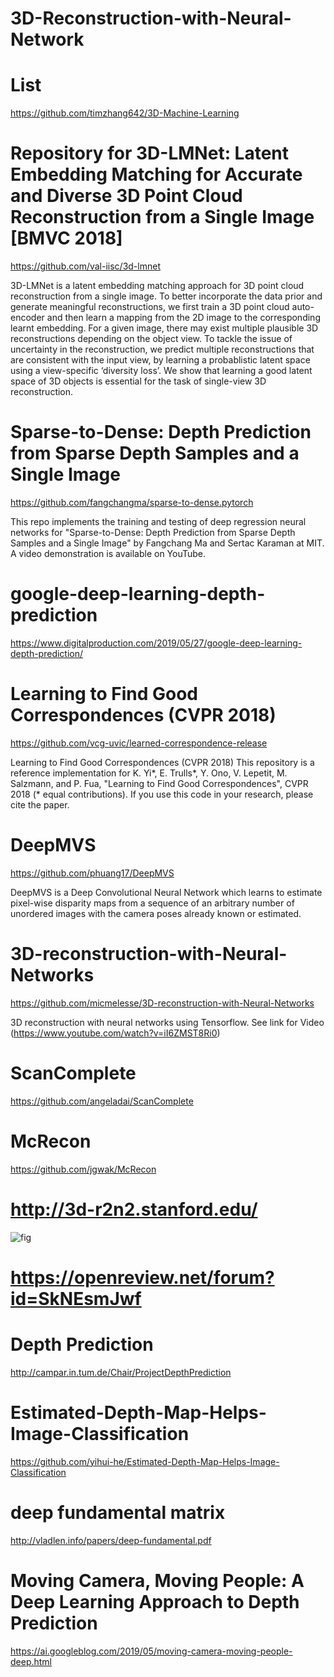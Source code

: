# 3D-Reconstruction-with-Neural-Network

# List
https://github.com/timzhang642/3D-Machine-Learning

# Repository for 3D-LMNet: Latent Embedding Matching for Accurate and Diverse 3D Point Cloud Reconstruction from a Single Image [BMVC 2018]

https://github.com/val-iisc/3d-lmnet 

3D-LMNet is a latent embedding matching approach for 3D point cloud reconstruction from a single image. To better incorporate the data prior and generate meaningful reconstructions, we first train a 3D point cloud auto-encoder and then learn a mapping from the 2D image to the corresponding learnt embedding. For a given image, there may exist multiple plausible 3D reconstructions depending on the object view. To tackle the issue of uncertainty in the reconstruction, we predict multiple reconstructions that are consistent with the input view, by learning a probablistic latent space using a view-specific ‘diversity loss’. We show that learning a good latent space of 3D objects is essential for the task of single-view 3D reconstruction.

# Sparse-to-Dense: Depth Prediction from Sparse Depth Samples and a Single Image

https://github.com/fangchangma/sparse-to-dense.pytorch 

This repo implements the training and testing of deep regression neural networks for "Sparse-to-Dense: Depth Prediction from Sparse Depth Samples and a Single Image" by Fangchang Ma and Sertac Karaman at MIT. A video demonstration is available on YouTube.

# google-deep-learning-depth-prediction
https://www.digitalproduction.com/2019/05/27/google-deep-learning-depth-prediction/

# Learning to Find Good Correspondences (CVPR 2018)

https://github.com/vcg-uvic/learned-correspondence-release 

Learning to Find Good Correspondences (CVPR 2018) This repository is a reference implementation for K. Yi*, E. Trulls*, Y. Ono, V. Lepetit, M. Salzmann, and P. Fua, "Learning to Find Good Correspondences", CVPR 2018 (* equal contributions). If you use this code in your research, please cite the paper.

# DeepMVS

https://github.com/phuang17/DeepMVS 

DeepMVS is a Deep Convolutional Neural Network which learns to estimate pixel-wise disparity maps from a sequence of an arbitrary number of unordered images with the camera poses already known or estimated.

# 3D-reconstruction-with-Neural-Networks

https://github.com/micmelesse/3D-reconstruction-with-Neural-Networks

3D reconstruction with neural networks using Tensorflow. See link for Video (https://www.youtube.com/watch?v=iI6ZMST8Ri0) 

# ScanComplete

https://github.com/angeladai/ScanComplete

# McRecon

https://github.com/jgwak/McRecon

# http://3d-r2n2.stanford.edu/
![fig](http://3d-r2n2.stanford.edu/imgs/overview.png)


# https://openreview.net/forum?id=SkNEsmJwf

# Depth Prediction
http://campar.in.tum.de/Chair/ProjectDepthPrediction

# Estimated-Depth-Map-Helps-Image-Classification
https://github.com/yihui-he/Estimated-Depth-Map-Helps-Image-Classification


# deep fundamental matrix
http://vladlen.info/papers/deep-fundamental.pdf

# Moving Camera, Moving People: A Deep Learning Approach to Depth Prediction 
https://ai.googleblog.com/2019/05/moving-camera-moving-people-deep.html
